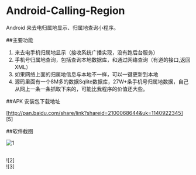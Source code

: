 Android-Calling-Region
======================

Android 来去电归属地显示、归属地查询小程序。


##主要功能

1.  来去电手机归属地显示（接收系统广播实现，没有跑后台服务）
2.  手机号归属地查询，包括查询本地数据库，和通过网络查询（有道的接口,返回XML）
3.  如果网络上面的归属地信息与本地不一样，可以一键更新到本地
4.  源码里面有一个8M多的数据Sqlite数据库，27W+条手机号归属地数据，自己从网上一条一条抓取下来的，可能比我程序的价值还大些。


##APK 安装包下载地址

[http://pan.baidu.com/share/link?shareid=2100068644&uk=1140922345] [5]

##软件截图
<br />

![1] 

<br />
![2]

<br />
![3]



[1]: http://bcs.duapp.com/picstore/Q62pBHoauF.png 

[2]: http://bcs.duapp.com/picstore/y1qWHUgBkU.png

[3]: http://bcs.duapp.com/picstore/mYxMRm3LX8.png

[4]: http://pan.baidu.com/share/link?shareid=2100068644&uk=1140922345

